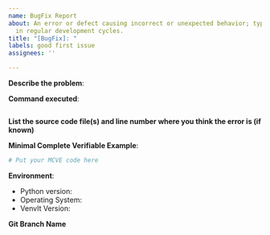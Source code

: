 ```yaml
---
name: BugFix Report
about: An error or defect causing incorrect or unexpected behavior; typically fixed
  in regular development cycles.
title: "[BugFix]: "
labels: good first issue
assignees: ''

---
```


**Describe the problem**:

**Command executed**:

```bash

```

**List the source code file(s) and line number where you think the error is (if known)**

**Minimal Complete Verifiable Example**:

<!-- See http://matthewrocklin.com/blog/work/2018/02/28/minimal-bug-reports or https://stackoverflow.com/help/mcve for an example -->

```python
# Put your MCVE code here
```

**Environment**:

- Python version:
- Operating System:
- VenvIt Version:

**Git Branch Name**
<!--Will be provided by owner -->
